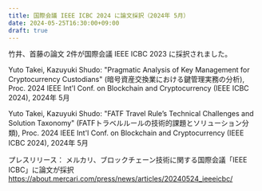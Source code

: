 ```yaml
---
title: 国際会議 IEEE ICBC 2024 に論文採択（2024年 5月）
date: 2024-05-25T16:30:00+09:00
draft: true
---
```

竹井、首藤の論文 2件が国際会議 IEEE ICBC 2023 に採択されました。

Yuto Takei, Kazuyuki Shudo:
"Pragmatic Analysis of Key Management for Cryptocurrency Custodians" (暗号資産交換業における鍵管理実務の分析),
Proc. 2024 IEEE Int'l Conf. on Blockchain and Cryptocurrency (IEEE ICBC 2024),
2024年 5月

Yuto Takei, Kazuyuki Shudo:
"FATF Travel Rule’s Technical Challenges and Solution Taxonomy" (FATFトラベルルールの技術的課題とソリューション分類),
Proc. 2024 IEEE Int'l Conf. on Blockchain and Cryptocurrency (IEEE ICBC 2024),
2024年 5月

プレスリリース：
メルカリ、ブロックチェーン技術に関する国際会議「IEEE ICBC」に論文が採択
https://about.mercari.com/press/news/articles/20240524_ieeeicbc/
